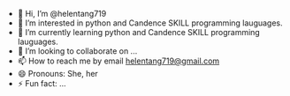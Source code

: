 - 👋 Hi, I’m @helentang719
- 👀 I’m interested in python and Candence SKILL programming lauguages.
- 🌱 I’m currently learning python and Candence SKILL programming lauguages.
- 💞️ I’m looking to collaborate on ...
- 📫 How to reach me by email helentang719@gmail.com
- 😄 Pronouns: She, her
- ⚡ Fun fact: ...

<!---
helentang719/helentang719 is a ✨ special ✨ repository because its `README.md` (this file) appears on your GitHub profile.
You can click the Preview link to take a look at your changes.
--->
